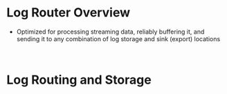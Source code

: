 # Log Router Overview

* Optimized for processing streaming data, reliably buffering it, and sending it to any combination of log storage and sink (export) locations

<br>

# Log Routing and Storage